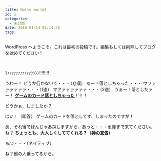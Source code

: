 ```yaml
---
title: Hello world!
id: 1
categories:
  - 未分類
date: 2016-01-14 05:14:49
tags:
---
```


WordPress へようこそ。これは最初の投稿です。編集もしくは削除してブログを始めてください !

&nbsp;

ﾏｧｧｧｧｧｧｧｧｧｧｧﾝﾝﾝﾝ!!!!!!!!

うわー！
どうか行かないで・・・（悲嘆）
あー！落としちゃった・・・
ウワァァァァァァ・・・（1速）
マアァァァァァァ・・・（2速）
うぁー！落としたァー！
**[ゲームのカード落としちゃった](http://dic.nicovideo.jp/a/%E3%82%B2%E3%83%BC%E3%83%A0%E3%81%AE%E3%82%AB%E3%83%BC%E3%83%89%E8%90%BD%E3%81%A8%E3%81%97%E3%81%A1%E3%82%83%E3%81%A3%E3%81%9F)！！！**

どうかぁ、しましたか？

はい！（即答）
ゲームのカードを落としてす、しまったのですが！

あ、それ後でほんじゃあ探しますから、あっと・・・車庫まで来てください。ね？
**ちょっとも、大人しくしててくれる？（[神の宣告](http://dic.nicovideo.jp/a/%E7%A5%9E%E3%81%AE%E5%AE%A3%E5%91%8A)）**

ぁﾊﾝ・・・（ネイティブ）

ね？他の人乗ってるから。